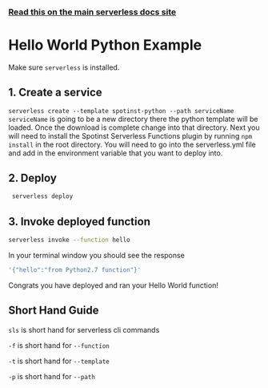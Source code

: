 <!--
title: Hello World Python Example
menuText: Python
description: Create a Python Hello World function
layout: Doc
-->

<!-- DOCS-SITE-LINK:START automatically generated  -->

### [Read this on the main serverless docs site](https://www.serverless.com/framework/docs/providers/spotinst/)

<!-- DOCS-SITE-LINK:END -->

# Hello World Python Example

Make sure `serverless` is installed.

## 1. Create a service

`serverless create --template spotinst-python --path serviceName` `serviceName` is going to be a new directory there the python template will be loaded. Once the download is complete change into that directory. Next you will need to install the Spotinst Serverless Functions plugin by running `npm install` in the root directory. You will need to go into the serverless.yml file and add in the environment variable that you want to deploy into.

## 2. Deploy

```bash
 serverless deploy
```

## 3. Invoke deployed function

```bash
serverless invoke --function hello
```

In your terminal window you should see the response

```bash
'{"hello":"from Python2.7 function"}'
```

Congrats you have deployed and ran your Hello World function!

## Short Hand Guide

`sls` is short hand for serverless cli commands

`-f` is short hand for `--function`

`-t` is short hand for `--template`

`-p` is short hand for `--path`
